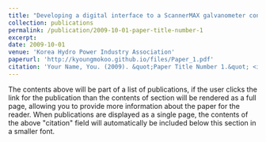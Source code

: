 ```yaml
---
title: "Developing a digital interface to a ScannerMAX galvanometer controller"
collection: publications
permalink: /publication/2009-10-01-paper-title-number-1
excerpt: 
date: 2009-10-01
venue: 'Korea Hydro Power Industry Association'
paperurl: 'http://kyoungmokoo.github.io/files/Paper_1.pdf'
citation: 'Your Name, You. (2009). &quot;Paper Title Number 1.&quot; <i>Journal 1</i>. 1(1).'
---
```


The contents above will be part of a list of publications, if the user clicks the link for the publication than the contents of section will be rendered as a full page, allowing you to provide more information about the paper for the reader. When publications are displayed as a single page, the contents of the above "citation" field will automatically be included below this section in a smaller font.
